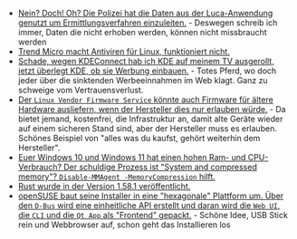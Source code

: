 * [Nein? Doch! Oh? Die Polizei hat die Daten aus der Luca-Anwendung genutzt um Ermittlungsverfahren einzuleiten.](https://blog.fefe.de/?ts=9f176957) - Deswegen schreib ich immer, Daten die nicht erhoben werden, können nicht missbraucht werden
* [Trend Micro macht Antiviren für Linux, funktioniert nicht.](https://blog.fefe.de/?ts=9f1777aa)
* [Schade, wegen KDEConnect hab ich KDE auf meinem TV ausgerollt, jetzt überlegt KDE, ob sie Werbung einbauen.](https://blog.fefe.de/?ts=9f136c16) - Totes Pferd, wo doch jeder über die sinktenden Werbeeinnahmen im Web klagt. Ganz zu schweige vom Vertrauensverlust.
* [Der `Linux Vendor Firmware Service` könnte auch Firmware für ältere Hardware ausliefern, wenn der Hersteller dies nur erlauben würde.](https://www.phoronix.com/scan.php?page=news_item&px=LVFS-Alternative-Firmware) - Da bietet jemand, kostenfrei, die Infrastruktur an, damit alte Geräte wieder auf einem sicheren Stand sind, aber der Hersteller muss es erlauben. Schönes Beispiel von "alles was du kaufst, gehört weiterhin dem Hersteller".
* [Euer Windows 10 und Windows 11 hat einen hohen Ram- und CPU-Verbrauch? Der schuldige Prozess ist "System and compressed memory"? `Disable-MMAgent -MemoryCompression` hilft.](http://woshub.com/memory-compression-process-high-usage-windows-10/)
* [Rust wurde in der Version 1.58.1 veröffentlicht.](https://blog.rust-lang.org/2022/01/20/Rust-1.58.1.html)
* [openSUSE baut seine Installer in eine "hexagonale" Plattform um. Über den `D-Bus` wird eine einheitliche API erstellt und daran wird die `Web UI`, die `CLI` und die `Qt App` als "Frontend" gepackt.](https://www.phoronix.com/scan.php?page=news_item&px=openSUSE-D-Installer) - Schöne Idee, USB Stick rein und Webbrowser auf, schon geht das Installieren los
